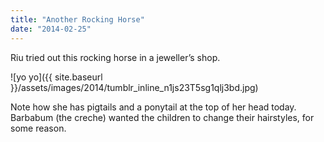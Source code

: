 ```yaml
---
title: "Another Rocking Horse"
date: "2014-02-25"
---
```


Riu tried out this rocking horse in a jeweller’s shop.

![yo yo]({{ site.baseurl }}/assets/images/2014/tumblr_inline_n1js23T5sg1qlj3bd.jpg)

Note how she has pigtails and a ponytail at the top of her head today. Barbabum (the creche) wanted the children to change their hairstyles, for some reason.
